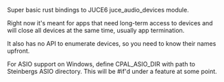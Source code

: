 Super basic rust bindings to JUCE6 juce_audio_devices module.

Right now it's meant for apps that need long-term access to devices and will close all devices at the same time, usually
app termination.

It also has no API to enumerate devices, so you need to know their names upfront.

For ASIO support on Windows, define CPAL_ASIO_DIR with path to Steinbergs ASIO directory. This will be #if'd under a feature at some point.